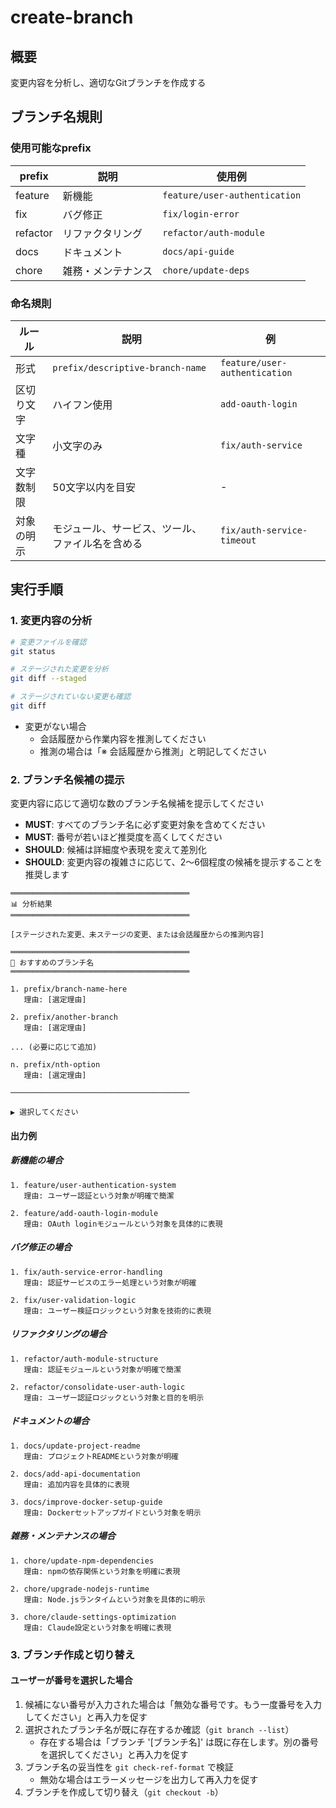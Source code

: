 # create-branch

## 概要

変更内容を分析し、適切なGitブランチを作成する

## ブランチ名規則

### 使用可能なprefix

| prefix | 説明 | 使用例 |
|---|---|---|
| feature | 新機能 | `feature/user-authentication` |
| fix | バグ修正 | `fix/login-error` |
| refactor | リファクタリング | `refactor/auth-module` |
| docs | ドキュメント | `docs/api-guide` |
| chore | 雑務・メンテナンス | `chore/update-deps` |

### 命名規則

| ルール | 説明 | 例 |
|---|---|---|
| 形式 | `prefix/descriptive-branch-name` | `feature/user-authentication` |
| 区切り文字 | ハイフン使用 | `add-oauth-login` |
| 文字種 | 小文字のみ | `fix/auth-service` |
| 文字数制限 | 50文字以内を目安 | - |
| 対象の明示 | モジュール、サービス、ツール、ファイル名を含める | `fix/auth-service-timeout` |

## 実行手順

### 1. 変更内容の分析

```bash
# 変更ファイルを確認
git status

# ステージされた変更を分析
git diff --staged

# ステージされていない変更も確認
git diff
```

- 変更がない場合
  - 会話履歴から作業内容を推測してください
  - 推測の場合は「※ 会話履歴から推測」と明記してください

### 2. ブランチ名候補の提示

変更内容に応じて適切な数のブランチ名候補を提示してください

- **MUST**: すべてのブランチ名に必ず変更対象を含めてください
- **MUST**: 番号が若いほど推奨度を高くしてください
- **SHOULD**: 候補は詳細度や表現を変えて差別化
- **SHOULD**: 変更内容の複雑さに応じて、2〜6個程度の候補を提示することを推奨します

```text
════════════════════════════════════════
📊 分析結果
════════════════════════════════════════

[ステージされた変更、未ステージの変更、または会話履歴からの推測内容]

════════════════════════════════════════
🔀 おすすめのブランチ名
════════════════════════════════════════

1. prefix/branch-name-here
   理由: [選定理由]

2. prefix/another-branch
   理由: [選定理由]

... (必要に応じて追加)

n. prefix/nth-option
   理由: [選定理由]

────────────────────────────────────────

▶ 選択してください
```

#### 出力例

##### 新機能の場合

```text
1. feature/user-authentication-system
   理由: ユーザー認証という対象が明確で簡潔

2. feature/add-oauth-login-module
   理由: OAuth loginモジュールという対象を具体的に表現
```

##### バグ修正の場合

```text
1. fix/auth-service-error-handling
   理由: 認証サービスのエラー処理という対象が明確

2. fix/user-validation-logic
   理由: ユーザー検証ロジックという対象を技術的に表現
```

##### リファクタリングの場合

```text
1. refactor/auth-module-structure
   理由: 認証モジュールという対象が明確で簡潔

2. refactor/consolidate-user-auth-logic
   理由: ユーザー認証ロジックという対象と目的を明示
```

##### ドキュメントの場合

```text
1. docs/update-project-readme
   理由: プロジェクトREADMEという対象が明確

2. docs/add-api-documentation
   理由: 追加内容を具体的に表現

3. docs/improve-docker-setup-guide
   理由: Dockerセットアップガイドという対象を明示
```

##### 雑務・メンテナンスの場合

```text
1. chore/update-npm-dependencies
   理由: npmの依存関係という対象を明確に表現

2. chore/upgrade-nodejs-runtime
   理由: Node.jsランタイムという対象を具体的に明示

3. chore/claude-settings-optimization
   理由: Claude設定という対象を明確に表現
```

### 3. ブランチ作成と切り替え

#### ユーザーが番号を選択した場合

1. 候補にない番号が入力された場合は「無効な番号です。もう一度番号を入力してください」と再入力を促す
2. 選択されたブランチ名が既に存在するか確認（`git branch --list`）
   - 存在する場合は「ブランチ '[ブランチ名]' は既に存在します。別の番号を選択してください」と再入力を促す
3. ブランチ名の妥当性を `git check-ref-format` で検証
   - 無効な場合はエラーメッセージを出力して再入力を促す
4. ブランチを作成して切り替え（`git checkout -b`）
